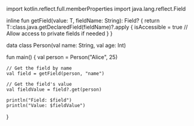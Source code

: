 import kotlin.reflect.full.memberProperties
import java.lang.reflect.Field

inline fun <reified T> getField(value: T, fieldName: String): Field? {
    return T::class.java.getDeclaredField(fieldName)?.apply {
        isAccessible = true // Allow access to private fields if needed
    }
}

data class Person(val name: String, val age: Int)

fun main() {
    val person = Person("Alice", 25)

    // Get the field by name
    val field = getField(person, "name")

    // Get the field's value
    val fieldValue = field?.get(person)
    
    println("Field: $field")
    println("Value: $fieldValue")
}
